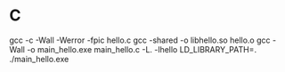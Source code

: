 # C
gcc -c -Wall -Werror -fpic hello.c
gcc -shared -o libhello.so hello.o
gcc -Wall -o main_hello.exe main_hello.c -L. -lhello
LD_LIBRARY_PATH=. ./main_hello.exe
